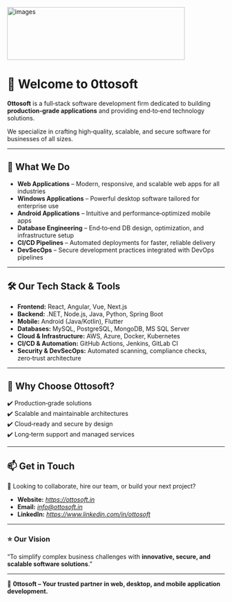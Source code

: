 <img width="411" height="122" alt="images" src="https://github.com/user-attachments/assets/6ceebe51-a785-4176-9cd2-673299270004" />

# 👋 Welcome to 0ttosoft  

**0ttosoft** is a full‑stack software development firm dedicated to building **production‑grade applications** and providing end‑to‑end technology solutions.  

We specialize in crafting high‑quality, scalable, and secure software for businesses of all sizes.  

---

## 🚀 What We Do  

- **Web Applications** – Modern, responsive, and scalable web apps for all industries  
- **Windows Applications** – Powerful desktop software tailored for enterprise use  
- **Android Applications** – Intuitive and performance‑optimized mobile apps  
- **Database Engineering** – End‑to‑end DB design, optimization, and infrastructure setup  
- **CI/CD Pipelines** – Automated deployments for faster, reliable delivery  
- **DevSecOps** – Secure development practices integrated with DevOps pipelines  

---

## 🛠️ Our Tech Stack & Tools  

- **Frontend:** React, Angular, Vue, Next.js  
- **Backend:** .NET, Node.js, Java, Python, Spring Boot  
- **Mobile:** Android (Java/Kotlin), Flutter  
- **Databases:** MySQL, PostgreSQL, MongoDB, MS SQL Server  
- **Cloud & Infrastructure:** AWS, Azure, Docker, Kubernetes  
- **CI/CD & Automation:** GitHub Actions, Jenkins, GitLab CI  
- **Security & DevSecOps:** Automated scanning, compliance checks, zero‑trust architecture  

---

## 🌟 Why Choose 0ttosoft?  

✔️ Production‑grade solutions  
✔️ Scalable and maintainable architectures  
✔️ Cloud‑ready and secure by design  
✔️ Long‑term support and managed services  

---

## 📫 Get in Touch  

💼 Looking to collaborate, hire our team, or build your next project?  

- **Website:** *https://ottosoft.in*  
- **Email:** *info@ottosoft.in*  
- **LinkedIn:** *https://www.linkedin.com/in/ottosoft*  

---

### ⭐ Our Vision  
“To simplify complex business challenges with **innovative, secure, and scalable software solutions**.”  

---

🚀 **0ttosoft – Your trusted partner in web, desktop, and mobile application development.**

